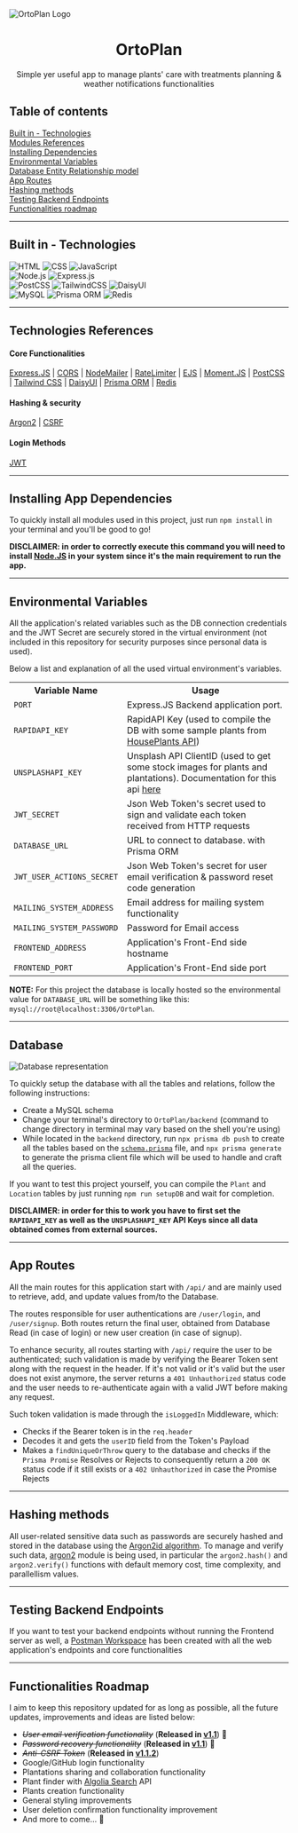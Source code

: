 <img src = "https://github.com/mfacecchia/OrtoPlan/assets/86726458/4a83f60c-361e-45b3-8228-721ee043b1be" alt = "OrtoPlan Logo">
<h1 align = "center">OrtoPlan</h1>
<p align = "center">Simple yer useful app to manage plants' care with treatments planning & weather notifications functionalities</p>

<h2>Table of contents</h2>
<a href = "#built-in">Built in - Technologies</a><br>
<a href = "#modules-references">Modules References</a><br>
<a href = "#installing-dependencies">Installing Dependencies</a><br>
<a href = "#environmental-variables">Environmental Variables</a><br>
<a href = "#db">Database Entity Relationship model</a><br>
<a href = "#app-routes">App Routes</a><br>
<a href = "#hashing-methods">Hashing methods</a><br>
<a href = "#testing-backend-endpoints">Testing Backend Endpoints</a><br>
<a href = "#functionalities-roadmap">Functionalities roadmap</a><br>
<hr>

<h2 id = "built-in">Built in - Technologies</h2>
<img src = "https://img.shields.io/badge/HTML5-E34F26?style=for-the-badge&logo=html5&logoColor=white" alt = "HTML">
<img src = "https://img.shields.io/badge/CSS3-1572B6?style=for-the-badge&logo=css3&logoColor=white" alt = "CSS">
<img src = "https://img.shields.io/badge/JavaScript-F7DF1E?style=for-the-badge&logo=javascript&logoColor=black" alt = "JavaScript">
<br>
<img src = "https://img.shields.io/badge/Node%20js-339933?style=for-the-badge&logo=nodedotjs&logoColor=white" alt = "Node.js">
<img src = "https://img.shields.io/badge/Express%20js-000000?style=for-the-badge&logo=express&logoColor=white" alt = "Express.js">
<br>
<img src = "https://img.shields.io/badge/postcss-DD3A0A?style=for-the-badge&logo=postcss&logoColor=white" alt = "PostCSS">
<img src = "https://img.shields.io/badge/Tailwind_CSS-38B2AC?style=for-the-badge&logo=tailwind-css&logoColor=white" alt = "TailwindCSS">
<img src = "https://img.shields.io/badge/daisyUI-1ad1a5?style=for-the-badge&logo=daisyui&logoColor=white" alt = "DaisyUI">
<br>
<img src = "https://img.shields.io/badge/MySQL-00000F?style=for-the-badge&logo=mysql&logoColor=white" alt = "MySQL">
<img src = "https://img.shields.io/badge/Prisma-3982CE?style=for-the-badge&logo=Prisma&logoColor=white" alt = "Prisma ORM">
<img src = "https://img.shields.io/badge/redis-%23DD0031.svg?&style=for-the-badge&logo=redis&logoColor=white" alt = "Redis">
<hr>

<h2 id = "modules-references">Technologies References</h2>
<h4>Core Functionalities</h4>
<a href = "https://expressjs.com/en/4x/api.html#express">Express.JS</a> |
<a href = "https://www.npmjs.com/package/cors">CORS</a> |
<a href = "https://nodemailer.com/">NodeMailer</a> |
<a href = "https://express-rate-limit.mintlify.app/">RateLimiter</a> |
<a href = "https://ejs.co/">EJS</a> |
<a href = "https://momentjs.com/docs/">Moment.JS</a> |
<a href = "https://postcss.org/">PostCSS</a> |
<a href = "https://tailwindcss.com/docs/installation">Tailwind CSS</a> |
<a href = "https://daisyui.com/">DaisyUI</a> |
<a href = "https://www.prisma.io/docs/getting-started/quickstart">Prisma ORM</a> |
<a href = "https://www.npmjs.com/package/redis">Redis</a>
<h4>Hashing & security</h4>
<a href = "https://www.npmjs.com/package/argon2">Argon2</a> |
<a href = "https://www.npmjs.com/package/csrf">CSRF</a>
<h4>Login Methods</h4>
<a href = "https://www.npmjs.com/package/jsonwebtoken">JWT</a>
<hr>

<h2 id = "installing-dependencies">Installing App Dependencies</h2>
<p>To quickly install all modules used in this project, just run <code>npm install</code> in your terminal and you'll be good to go!</p>
<b>DISCLAIMER: in order to correctly execute this command you will need to install <a href = "https://nodejs.org/en/download/package-manager">Node.JS</a> in your system since it's the main requirement to run the app.</b>
<hr>

<h2 id = "environmental-variables">Environmental Variables</h2>
<p>All the application's related variables such as the DB connection credentials and the JWT Secret are securely stored in the virtual environment (not included in this repository for security purposes since personal data is used).</p>
<p>Below a list and explanation of all the used virtual environment's variables.</p>
<table>
  <tr>
    <th>Variable Name</th>
    <th>Usage</th>
  </tr>
  <tr>
    <td><code>PORT</code></td>
    <td>Express.JS Backend application port.</td>
  </tr>
  <tr>
    <td><code>RAPIDAPI_KEY</code></td>
    <td>RapidAPI Key (used to compile the DB with some sample plants from <a href = "https://rapidapi.com/mnai01/api/house-plants2">HousePlants API</a>)</td>
  </tr>
  <tr>
    <td><code>UNSPLASHAPI_KEY</code></td>
    <td>Unsplash API ClientID (used to get some stock images for plants and plantations). Documentation for this api <a href = "https://unsplash.com/documentation">here</a></td>
  </tr>
  <tr>
    <td><code>JWT_SECRET</code></td>
    <td>Json Web Token's secret used to sign and validate each token received from HTTP requests</td>
  </tr>
  <tr>
    <td><code>DATABASE_URL</code></td>
    <td>URL to connect to database. with Prisma ORM</td>
  </tr>
  <tr>
    <td><code>JWT_USER_ACTIONS_SECRET</code></td>
    <td>Json Web Token's secret for user email verification & password reset code generation</td>
  </tr>
  <tr>
    <td><code>MAILING_SYSTEM_ADDRESS</code></td>
    <td>Email address for mailing system functionality</td>
  </tr>
  <tr>
    <td><code>MAILING_SYSTEM_PASSWORD</code></td>
    <td>Password for Email access</td>
  </tr>
  <tr>
    <td><code>FRONTEND_ADDRESS</code></td>
    <td>Application's Front-End side hostname</td>
  </tr>
  <tr>
    <td><code>FRONTEND_PORT</code></td>
    <td>Application's Front-End side port</td>
  </tr>
</table>
<b>NOTE:</b> <span>For this project the database is locally hosted so the environmental value for <code>DATABASE_URL</code> will be something like this: <code>mysql://root@localhost:3306/OrtoPlan</code>.</span>
<hr>

<h2 id = "db">Database</h2>
<img src = "https://github.com/user-attachments/assets/1fae5951-ae37-4e66-856e-8f1357fa3a4a" alt = "Database representation">
<p>To quickly setup the database with all the tables and relations, follow the following instructions:</p>
<ul>
  <li>Create a MySQL schema</li>
  <li>Change your terminal's directory to <code>OrtoPlan/backend</code> (command to change directory in terminal may vary based on the shell you're using)</li>
  <li>While located in the <code>backend</code> directory, run <code>npx prisma db push</code> to create all the tables based on the <code><a href = "https://github.com/mfacecchia/OrtoPlan/blob/main/backend/prisma/schema.prisma">schema.prisma</a></code> file, and <code>npx prisma generate</code> to generate the prisma client file which will be used to handle and craft all the queries.</li>
</ul>
<p>If you want to test this project yourself, you can compile the <code>Plant</code> and <code>Location</code> tables by just running <code>npm run setupDB</code> and wait for completion.</p>
<b>DISCLAIMER: in order for this to work you have to first set the <code>RAPIDAPI_KEY</code> as well as the <code>UNSPLASHAPI_KEY</code> API Keys since all data obtained comes from external sources.</b>
<hr>

<h2 id = "app-routes">App Routes</h2>
<p>All the main routes for this application start with <code>/api/</code> and are mainly used to retrieve, add, and update values from/to the Database.</p>
<p>The routes responsible for user authentications are <code>/user/login</code>, and <code>/user/signup</code>. Both routes return the final user, obtained from Database Read (in case of login) or new user creation (in case of signup).</p>
<p>To enhance security, all routes starting with <code>/api/</code> require the user to be authenticated; such validation is made by verifying the Bearer Token sent along with the request in the header. If it's not valid or it's valid but the user does not exist anymore, the server returns a <code>401 Unhauthorized</code> status code and the user needs to re-authenticate again with a valid JWT before making any request.</p>
<p>Such token validation is made through the <code>isLoggedIn</code> Middleware, which:
    <ul>
        <li>Checks if the Bearer token is in the <code>req.header</code></li>
        <li>Decodes it and gets the <code>userID</code> field from the Token's Payload</li>
        <li>Makes a <code>findUniqueOrThrow</code> query to the database and checks if the <code>Prisma Promise</code> Resolves or Rejects to consequently return a <code>200 OK</code> status code if it still exists or a <code>402 Unhauthorized</code> in case the Promise Rejects</li>
    </ul>
</p>
<hr>

<h2 id = "hashing-methods">Hashing methods</h2>
<p>All user-related sensitive data such as passwords are securely hashed and stored in the database using the <a href = "https://en.wikipedia.org/wiki/Argon2">Argon2id algorithm</a>. To manage and verify such data, <a href = "https://www.npmjs.com/package/argon2">argon2</a> module is being used, in particular the <code>argon2.hash()</code> and <code>argon2.verify()</code> functions with default memory cost, time complexity, and parallellism values.</p>
<hr>

<h2 id = "testing-backend-endpoints">Testing Backend Endpoints</h2>
<p>If you want to test your backend endpoints without running the Frontend server as well, a <a href = "https://www.postman.com/fe-is/workspace/ortoplan/overview">Postman Workspace</a> has been created with all the web application's endpoints and core functionalities</p>
<hr>

<h2 id = "functionalities-roadmap">Functionalities Roadmap</h2>
<p>I aim to keep this repository updated for as long as possible, all the future updates, improvements and ideas are listed below:
  <ul>
    <li><i><s>User email verification functionality</s></i> (<b>Released in <a href = "https://github.com/mfacecchia/OrtoPlan/releases/tag/v1.1">v1.1</a></b>) 🎉</li>
    <li><i><s>Password recovery functionality</s></i> (<b>Released in <a href = "https://github.com/mfacecchia/OrtoPlan/releases/tag/v1.1">v1.1</a></b>) 🎉</li>
    <li><i><s>Anti-CSRF Token</s></i> (<b>Released in <a href = "https://github.com/mfacecchia/OrtoPlan/releases/tag/v1.1.2">v1.1.2</a></b>)</li>
    <li>Google/GitHub login functionality</li>
    <li>Plantations sharing and collaboration functionality</li>
    <li>Plant finder with <a href = "https://www.algolia.com/doc/">Algolia Search</a> API</li>
    <li>Plants creation functionality</li>
    <li>General styling improvements</li>
    <li>User deletion confirmation functionality improvement</li>
    <li>And more to come... 👀</li>
  </ul>
</p>
